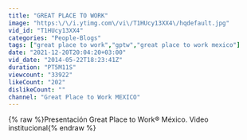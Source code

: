 ```yaml
---
title: "GREAT PLACE TO WORK"
image: "https:\/\/i.ytimg.com\/vi\/T1HUcy13XX4\/hqdefault.jpg"
vid_id: "T1HUcy13XX4"
categories: "People-Blogs"
tags: ["great place to work","gptw","great place to work mexico"]
date: "2021-12-20T20:04:20+03:00"
vid_date: "2014-05-22T18:23:41Z"
duration: "PT5M11S"
viewcount: "33922"
likeCount: "202"
dislikeCount: ""
channel: "Great Place to Work MEXICO"
---
```

{% raw %}Presentación Great Place to Work® México. Video institucional{% endraw %}

